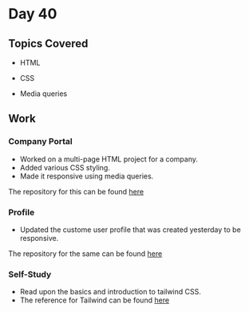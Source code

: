 # Day 40

## Topics Covered

- HTML

- CSS

- Media queries

## Work

### Company Portal

- Worked on a multi-page HTML project for a company.
- Added various CSS styling.
- Made it responsive using media queries.

The repository for this can be found [here](./EmployeeManagement/)

### Profile

- Updated the custome user profile that was created yesterday to be responsive.

The repository for the same can be found [here](https://github.com/ash0306/Genspark-Training/tree/master/Day%2039/Profile) 

### Self-Study

- Read upon the basics and introduction to tailwind CSS.
- The reference for Tailwind can be found [here](https://tailwindcss.com/docs/installation)